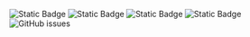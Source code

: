![Static Badge](https://img.shields.io/badge/blacklists-60-000000) ![Static Badge](https://img.shields.io/badge/blacklisted-2629221-cc0000) ![Static Badge](https://img.shields.io/badge/whitelisted-2245-00CC00) ![Static Badge](https://img.shields.io/badge/streaming_blacklist-28107-000000) ![GitHub issues](https://img.shields.io/github/issues/fabriziosalmi/blacklists)
